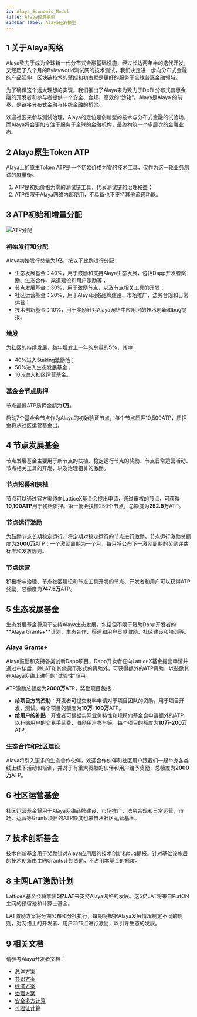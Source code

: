 ```yaml
---
id: Alaya_Economic_Model
title: Alaya经济模型
sidebar_label: Alaya经济模型
---
```


## 1 关于Alaya网络

Alaya致力于成为全球新一代分布式金融基础设施，经过长达两年半的迭代开发，又经历了八个月的Byleyworld测试网的技术测试，我们决定进一步向分布式金融的产品延伸，区块链技术的肇始和初衷就是更好的服务于全球普惠金融领域。

为了确保这个远大理想的实现，我们推出了Alaya来为致力于DeFi 分布式普惠金融的开发者和参与者提供一个安全、合规、高效的“沙箱”。Alaya是Alaya 的前奏，是链接分布式金融与传统金融的桥梁。

欢迎社区来参与测试治理，Alaya的定位是创新型的技术与分布式金融的试验场，而Alaya将会更加专注于服务于全球的金融机构，最终构筑一个多层次的金融业态。

## 2 Alaya原生Token ATP

Alaya上的原生Token ATP是一个初始价格为零的技术工具，仅作为这一轮业务测试的度量衡。

1. ATP是初始价格为零的测试链工具，代表测试链的治理权益；
2. ATP仅限于Alaya网络内部使用，不具备也不支持其他流通功能。

## 3 ATP初始和增量分配

<img src="/alaya-devdocs/img/zh-CN/Alaya经济模型.assets/ATP分配.png" alt="ATP分配"/>

### **初始发行和分配**

Alaya初始发行总量为**1亿**，按以下比例进行分配：

+ 生态发展基金：40%，用于鼓励和支持Alaya生态发展，包括Dapp开发者奖励、生态合作、渠道建设和用户激励等；
+ 节点发展基金：30%，用于激励节点，以及节点相关工具的开发；
+ 社区运营基金：20%，用于Alaya网络品牌建设、市场推广、法务合规和日常运营；
+ 技术创新基金：10%，用于奖励针对Alaya网络中应用层的技术创新和bug提报。

### **增发**

为社区的持续发展，每年增发上一年的总量的**5%**，其中：

+ 40%进入Staking激励池；
+ 50%进入生态发展基金；
+ 10%进入社区运营基金。

### **基金会节点质押**

节点最低ATP质押金额为**1万**。

启动7个基金会节点作为Alaya的初始验证节点，每个节点质押10,500ATP，质押金将从社区运营基金出。

## 4 节点发展基金

节点发展基金主要用于新节点的扶植、稳定运行节点的奖励、节点日常运营活动、节点相关工具的开发，以及治理相关的激励。

### 节点招募和扶植

节点可以通过官方渠道向LatticeX基金会提出申请，通过审核的节点，可获得**10,100ATP**用于初始质押。第一批会扶植250个节点，总额度为**252.5万**ATP。

### **节点运行激励**

为鼓励节点长期稳定运行，将定期对稳定运行的节点进行激励。节点运行激励总额度为**2000万**ATP；一个激励周期为一个月，每月将公布下一激励周期的奖励评估标准和发放规则。

### **节点运营**

积极参与治理、节点社区建设和节点工具开发的节点、开发者和用户可以获得ATP奖励，总额度为**747.5万**ATP。

## 5 生态发展基金

生态发展基金将用于支持Alaya生态发展，包括但不限于资助Dapp开发者的**Alaya Grants+**计划、生态合作、渠道和用户贡献激励、社区建设和培训等。

### Alaya Grants+

Alaya鼓励和支持各类创新Dapp项目，Dapp开发者在向LatticeX基金提出申请并通过审核后，除LAT和其他货币形式的资助外，可获得额外的ATP资助，以鼓励其在Alaya网络上进行的“试验性”应用。

ATP激励总额度为**2000万**ATP，奖励项目包括：

- **给项目方的资助**：开发者可提交材料申请对于项目团队的资助，用于项目开发、测试。每个项目的额度为**10万-100万**ATP。
- **给用户的补贴**：开发者可根据实际业务特性和规模向基金会申请额外的ATP，以补贴用户的交易手续费、激励用户参与等。每个项目的额度为**10万-200万**ATP。

### 生态合作和社区建设

Alaya将引入更多的生态合作伙伴，欢迎合作伙伴和社区用户跟我们一起举办各类线上线下活动和培训，并对于有重大贡献的伙伴和用户给予奖励，总额度为**2000万**ATP。

## 6 社区运营基金

社区运营基金将用于Alaya网络品牌建设、市场推广、法务合规和日常运营，市场、运营等Grants项目的ATP额度也来自从社区运营基金。

## 7 技术创新基金

技术创新基金用于奖励针对Alaya应用层的技术创新和bug提报。针对基础设施层的技术创新由主网Grants计划资助，不占用本基金的额度。

## 8 主网LAT激励计划

LatticeX基金会将拿出**5亿LAT**来支持Alaya网络的发展。这5亿LAT将来自PlatON主网的预留池和计算士基金。

LAT激励方案将分期公布和分批执行，每期将根据Alaya发展情况制定不同的规则，对网络上的开发者、用户和节点进行激励，以引导生态的发展。

## 9 相关文档

请参考Alaya开发者文档：

- [总体方案](/alaya-devdocs/zh-CN/Alaya_Overall_Solution/)
- [共识方案](/alaya-devdocs/zh-CN/zh-CN/Alaya_Solution/)
- [经济方案](/alaya-devdocs/zh-CN/zh-CN/Alaya_Economic_Plan/)
- [治理方案](/alaya-devdocs/zh-CN/Alaya_Governance_Solution/)
- [安全多方计算](/alaya-devdocs/zh-CN/Secure_Multi_Party_Computation/)
- [可验证计算](/alaya-devdocs/zh-CN/Verifiable_Computation/)

